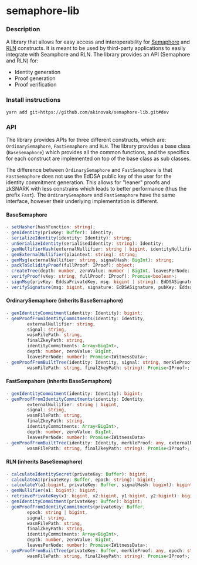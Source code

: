 # semaphore-lib

### Description

A library that allows for easy access and interoperability for [Semaphore](https://semaphore.appliedzkp.org/) and [RLN](https://medium.com/privacy-scaling-explorations/rate-limiting-nullifier-a-spam-protection-mechanism-for-anonymous-environments-bbe4006a57d) constructs. It is meant to be used by third-party applications to easily integrate with Seamphore and RLN. The library provides an API (Semaphore and RLN) for:
- Identity generation
- Proof generation
- Proof verification


 ### Install instructions

`yarn add git+https://github.com/akinovak/semaphore-lib.git#dev`

### API

The library provides APIs for three different constructs, which are: `OrdinarySemaphore`, `FastSemaphore` and `RLN`. The library provides a base class (`BaseSemaphore`) which provides all the common functions, and the specifics for each construct are implemented on top of the base class as sub classes.

The difference between `OrdinarySemaphore` and `FastSemaphore` is that `FastSemaphore` does not use the EdDSA public key of the user for the identity commitment generation. This allows for "leaner" proofs and zkSNARK with less constrains which leads to better performance (thus the prefix `Fast`). The `OrdinarySemaphore` and `FastSemaphore` have the same interface, however their underlying implementation is different.

#### BaseSemaphore

```typescript
- setHasher(hashFunction: string);
- genIdentity(privKey: Buffer): Identity;
- serializeIdentity(identity: Identity): string;
- unSerializeIdentity(serialisedIdentity: string): Identity;
- genNullifierHash(externalNullifier: string | bigint, identityNullifier: string | bigint, nLevels: number): BigInt;
- genExternalNullifier(plaintext: string): string;
- genMsg(externalNullifier: string, signalHash: BigInt): string;
- packToSolidityProof(fullProof: IProof): object;
- createTree(depth: number, zeroValue: number | BigInt, leavesPerNode: number): IncrementalQuinTree;
- verifyProof(vKey: string, fullProof: IProof): Promise<boolean>;
- signMsg(privKey: EddsaPrivateKey, msg: bigint | string): EdDSASignature;
- verifySignature(msg: bigint, signature: EdDSASignature, pubKey: EddsaPublicKey): boolean;
```

#### OrdinarySemaphore (inherits BaseSemaphore)

```typescript
- genIdentityCommitment(identity: Identity): bigint;
- genProofFromIdentityCommitments(identity: Identity, 
        externalNullifier: string, 
        signal: string,
        wasmFilePath: string, 
        finalZkeyPath: string, 
        identityCommitments: Array<BigInt>, 
        depth: number, zeroValue: BigInt, 
        leavesPerNode: number): Promise<IWitnessData>;
- genProofFromBuiltTree(identity: Identity, signal: string, merkleProof: any, externalNullifier: string, 
        wasmFilePath: string, finalZkeyPath: string): Promise<IProof>;
```

#### FastSempahore (inherits BaseSemaphore)

```typescript
- genIdentityCommitment(identity: Identity): bigint;
- genProofFromIdentityCommitments(identity: Identity, 
        externalNullifier: string | bigint, 
        signal: string, 
        wasmFilePath: string, 
        finalZkeyPath: string, 
        identityCommitments: Array<BigInt>, 
        depth: number, zeroValue: BigInt, 
        leavesPerNode: number): Promise<IWitnessData>
- genProofFromBuiltTree(identity: Identity, merkleProof: any, externalNullifier: string | bigint, signal: string, 
        wasmFilePath: string, finalZkeyPath: string): Promise<IProof>;
```



#### RLN (inherits BaseSemaphore)

```typescript
- calculateIdentitySecret(privateKey: Buffer): bigint;
- calculateA1(privateKey: Buffer, epoch: string): bigint;
- calculateY(a1:bigint, privateKey: Buffer, signalHash: bigint): bigint;
- genNullifier(a1: bigint): bigint;
- retrievePrivateKey(x1: bigint, x2:bigint, y1:bigint, y2:bigint): bigint;
- genIdentityCommitment(privateKey: Buffer): bigint;
- genProofFromIdentityCommitments(privateKey: Buffer, 
        epoch: string | bigint, 
        signal: string, 
        wasmFilePath: string, 
        finalZkeyPath: string, 
        identityCommitments: Array<BigInt>, 
        depth: number, zeroValue: BigInt, 
        leavesPerNode: number): Promise<IWitnessData>;
- genProofFromBuiltTree(privateKey: Buffer, merkleProof: any, epoch: string | bigint, signal: string, 
        wasmFilePath: string, finalZkeyPath: string): Promise<IProof>;
```